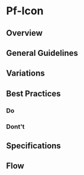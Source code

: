 # Pf-Icon

## Overview

## General Guidelines

## Variations

## Best Practices

### Do

### Dont't

## Specifications

## Flow
